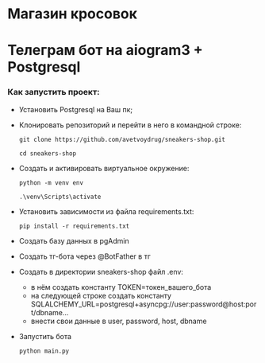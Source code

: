 # Магазин кросовок
# Телеграм бот на aiogram3 + Postgresql
### Как запустить проект:

- Установить Postgresql на Ваш пк;
- Клонировать репозиторий и перейти в него в командной строке:
    ```
    git clone https://github.com/avetvoydrug/sneakers-shop.git
    ```
    ```
    cd sneakers-shop
    ```
- Cоздать и активировать виртуальное окружение:
    ```
    python -m venv env
    ```
    ```
    .\venv\Scripts\activate
    ```

- Установить зависимости из файла requirements.txt:
    ```
    pip install -r requirements.txt
    ```
- Создать базу данных в pgAdmin
- Создать тг-бота через @BotFather в тг
- Создать в директории sneakers-shop файл .env:
    - в нём cоздать константу TOKEN=токен_вашего_бота
    - на следующей строке создать константу SQLALCHEMY_URL=postgresql+asyncpg://user:password@host:port/dbname...
    - внести свои данные в user, password, host, dbname
- Запустить бота
    ```
    python main.py
    ```